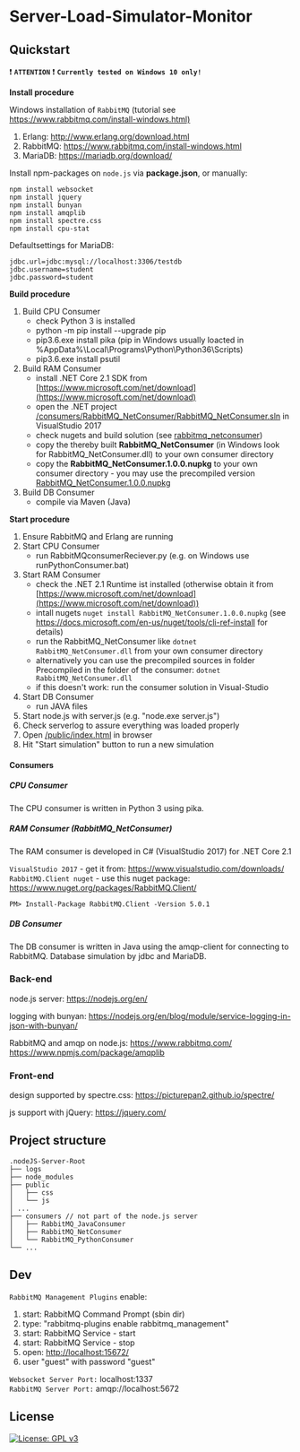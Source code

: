 # Server-Load-Simulator-Monitor

## Quickstart
:exclamation: **`ATTENTION`** :exclamation: **`Currently tested on Windows 10 only!`**


**Install procedure**

Windows installation of ``RabbitMQ`` (tutorial see <https://www.rabbitmq.com/install-windows.html)>

1. Erlang: <http://www.erlang.org/download.html>
2. RabbitMQ: <https://www.rabbitmq.com/install-windows.html>
3. MariaDB: <https://mariadb.org/download/>

Install npm-packages on ``node.js`` via **package.json**, or manually:

```console
npm install websocket
npm install jquery
npm install bunyan
npm install amqplib
npm install spectre.css
npm install cpu-stat
```

Defaultsettings for MariaDB:
```
jdbc.url=jdbc:mysql://localhost:3306/testdb
jdbc.username=student
jdbc.password=student
```

**Build procedure**
1. Build CPU Consumer
   * check Python 3 is installed
   * python -m pip install --upgrade pip
   * pip3.6.exe install pika (pip in Windows usually loacted in %AppData%\Local\Programs\Python\Python36\Scripts)
   * pip3.6.exe install psutil
2. Build RAM Consumer
   * install .NET Core 2.1 SDK from [https://www.microsoft.com/net/download](https://www.microsoft.com/net/download)
   * open the .NET project [/consumers/RabbitMQ_NetConsumer/RabbitMQ_NetConsumer.sln](/consumers/RabbitMQ_NetConsumer/RabbitMQ_NetConsumer.sln) in VisualStudio 2017 
   * check nugets and build solution (see [rabbitmq_netconsumer](https://git-iit.fh-joanneum.at/raineran16/ServerLoadSimMon#ram-consumer-rabbitmq_netconsumer))
   * copy the thereby built **RabbitMQ_NetConsumer** (in Windows look for RabbitMQ_NetConsumer.dll) to your own consumer directory
   * copy the **RabbitMQ_NetConsumer.1.0.0.nupkg** to your own consumer directory - you may use the precompiled version [RabbitMQ_NetConsumer.1.0.0.nupkg](https://git-iit.fh-joanneum.at/raineran16/ServerLoadSimMon/blob/master/consumers/RabbitMQ_NetConsumer/NugetPackages/RabbitMQ_NetConsumer.1.0.0.nupkg)
3. Build DB Consumer
   * compile via Maven (Java)

**Start procedure**
1. Ensure RabbitMQ and Erlang are running
2. Start CPU Consumer
   * run RabbitMQconsumerReciever.py (e.g. on Windows use runPythonConsumer.bat)
3. Start RAM Consumer
   * check the .NET 2.1 Runtime ist installed (otherwise obtain it from [https://www.microsoft.com/net/download](https://www.microsoft.com/net/download))  
   * intall nugets ```nuget install RabbitMQ_NetConsumer.1.0.0.nupkg``` (see https://docs.microsoft.com/en-us/nuget/tools/cli-ref-install for details)
   * run the RabbitMQ_NetConsumer like ```dotnet RabbitMQ_NetConsumer.dll``` from your own consumer directory
   * alternatively you can use the precompiled sources in folder Precompiled in the folder of the consumer: ```dotnet RabbitMQ_NetConsumer.dll```
   * if this doesn't work: run the consumer solution in Visual-Studio
4. Start DB Consumer
   * run JAVA files
5. Start node.js with server.js (e.g. "node.exe server.js")
6. Check serverlog to assure everything was loaded properly
7. Open [/public/index.html](/public/index.html) in browser
8. Hit "Start simulation" button to run a new simulation

#### Consumers
##### CPU Consumer 
The CPU consumer is written in Python 3 using pika.
##### RAM Consumer (RabbitMQ_NetConsumer)
The RAM consumer is developed in C# (VisualStudio 2017) for .NET Core 2.1

``VisualStudio 2017`` - get it from: <https://www.visualstudio.com/downloads/>  
``RabbitMQ.Client nuget`` - use this nuget package: <https://www.nuget.org/packages/RabbitMQ.Client/>  
```console
PM> Install-Package RabbitMQ.Client -Version 5.0.1
```
##### DB Consumer 
The DB consumer is written in Java using the amqp-client for connecting to RabbitMQ. Database simulation by jdbc and MariaDB.

### Back-end
node.js server:
    <https://nodejs.org/en/>

logging with bunyan:
    <https://nodejs.org/en/blog/module/service-logging-in-json-with-bunyan/>

RabbitMQ and amqp on node.js:
    <https://www.rabbitmq.com/>
    <https://www.npmjs.com/package/amqplib>

### Front-end
design supported by spectre.css:
    <https://picturepan2.github.io/spectre/>
    
js support with jQuery:
    <https://jquery.com/>

## Project structure
```
.nodeJS-Server-Root
├── logs
├── node_modules
├── public
│   ├── css
│   └── js
│ ...
├── consumers // not part of the node.js server
│   ├── RabbitMQ_JavaConsumer
│   ├── RabbitMQ_NetConsumer
│   └── RabbitMQ_PythonConsumer
└── ...
```

## Dev
``RabbitMQ Management Plugins`` enable:

1. start: RabbitMQ Command Prompt (sbin dir)
2. type: "rabbitmq-plugins enable rabbitmq_management"
3. start: RabbitMQ Service - start
4. start: RabbitMQ Service - stop
5. open: <http://localhost:15672/>
6. user "guest" with password "guest"

``Websocket Server Port:`` localhost:1337  
``RabbitMQ Server Port:`` amqp://localhost:5672

## License
[![License: GPL v3](https://img.shields.io/badge/License-GPL%20v3-blue.svg)](https://www.gnu.org/licenses/gpl-3.0)
